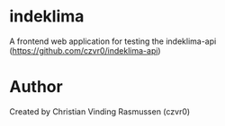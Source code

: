 # indeklima
A frontend web application for testing the indeklima-api (https://github.com/czvr0/indeklima-api)

# Author
Created by Christian Vinding Rasmussen (czvr0)
